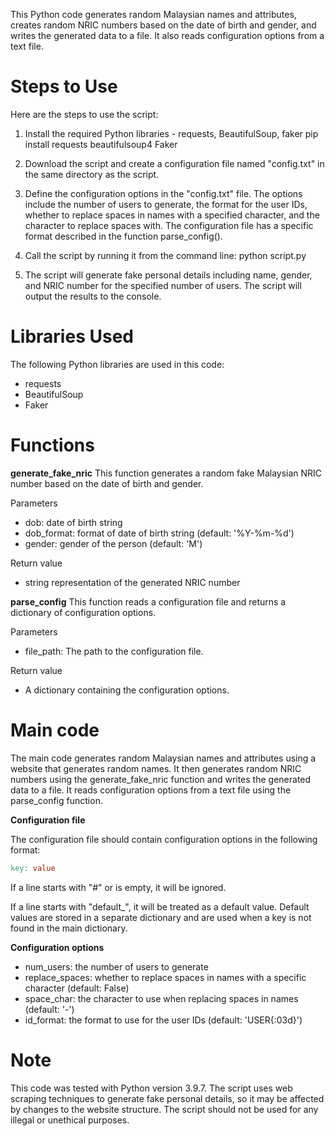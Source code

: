 This Python code generates random Malaysian names and attributes, creates random NRIC numbers based on the date of birth and gender, and writes the generated data to a file. It also reads configuration options from a text file.

# Steps to Use
Here are the steps to use the script:

1. Install the required Python libraries - requests, BeautifulSoup, faker
pip install requests beautifulsoup4 Faker

2. Download the script and create a configuration file named "config.txt" in the same directory as the script.

3. Define the configuration options in the "config.txt" file. The options include the number of users to generate, the format for the user IDs, whether to replace spaces in names with a specified character, and the character to replace spaces with. The configuration file has a specific format described in the function parse_config().

4. Call the script by running it from the command line:
python script.py

5. The script will generate fake personal details including name, gender, and NRIC number for the specified number of users. The script will output the results to the console.

# Libraries Used
The following Python libraries are used in this code:

- requests
- BeautifulSoup
- Faker

# Functions
**generate_fake_nric**
This function generates a random fake Malaysian NRIC number based on the date of birth and gender.

Parameters

- dob: date of birth string
- dob_format: format of date of birth string (default: '%Y-%m-%d')
- gender: gender of the person (default: 'M')

Return value

- string representation of the generated NRIC number

**parse_config**
This function reads a configuration file and returns a dictionary of configuration options.

Parameters

- file_path: The path to the configuration file.

Return value

- A dictionary containing the configuration options.

# Main code
The main code generates random Malaysian names and attributes using a website that generates random names. It then generates random NRIC numbers using the generate_fake_nric function and writes the generated data to a file. It reads configuration options from a text file using the parse_config function.

**Configuration file**

The configuration file should contain configuration options in the following format:

```makefile
key: value
```

If a line starts with "#" or is empty, it will be ignored.

If a line starts with "default_", it will be treated as a default value.
Default values are stored in a separate dictionary and are used when a key is not found in the main dictionary.

**Configuration options**

- num_users: the number of users to generate
- replace_spaces: whether to replace spaces in names with a specific character (default: False)
- space_char: the character to use when replacing spaces in names (default: '-')
- id_format: the format to use for the user IDs (default: 'USER{:03d}')

# Note
This code was tested with Python version 3.9.7.
The script uses web scraping techniques to generate fake personal details, so it may be affected by changes to the website structure. The script should not be used for any illegal or unethical purposes.